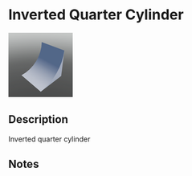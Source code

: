 # Inverted Quarter Cylinder

![Inverted Quarter Cylinder](../Cropped_Blocks/Building_Blocks/Inverted_Quarter_Cylinder.png)

## Description
<!-- Write a description for this block -->
Inverted quarter cylinder

## Notes
<!-- Any extra notes -->
